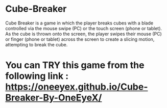 # Cube-Breaker
Cube Breaker is a game in which the player breaks cubes with a blade controlled via the mouse swipe (PC) or the touch screen (phone or tablet). As the cube is thrown onto the screen, the player swipes their mouse (PC) or finger (phone or tablet) across the screen to create a slicing motion, attempting to break the cube.
# You can TRY this game from the following link : https://oneeyex.github.io/Cube-Breaker-By-OneEyeX/
